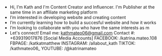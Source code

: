 - Hi, I’m Kath and I'm Content Creator and Influencer. I'm Publisher at the same time in an affiliate marketing platform
- I’m interested in developing website and creating content
- I’m currently learning how to build a succesful website and how it works
- I’m looking to collaborate with you who have the same interests as m
- Let's connect!
Email me: kathmateo06@gmail.com
Contact #: +639319017876
[Social Media Accounts]
FACEBOOK: /katrina.mateo.108
FBPAGE: /katkatmatthew
INSTAGRAM: /allabout_kath
TIKTOK: /kathmateo06_
YOUTUBE: /@katrinamateo
